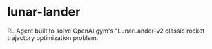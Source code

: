 # lunar-lander
RL Agent built to solve OpenAI gym's "LunarLander-v2 classic rocket trajectory optimization problem.
